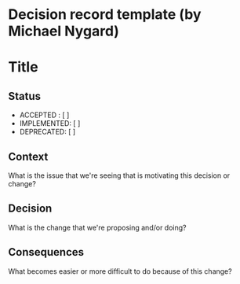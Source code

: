 # Decision record template (by Michael Nygard)

# Title

## Status

- ACCEPTED : [ ]
- IMPLEMENTED: [ ]
- DEPRECATED: [ ]

## Context

What is the issue that we're seeing that is motivating this decision or change?

## Decision

What is the change that we're proposing and/or doing?

## Consequences

What becomes easier or more difficult to do because of this change?
